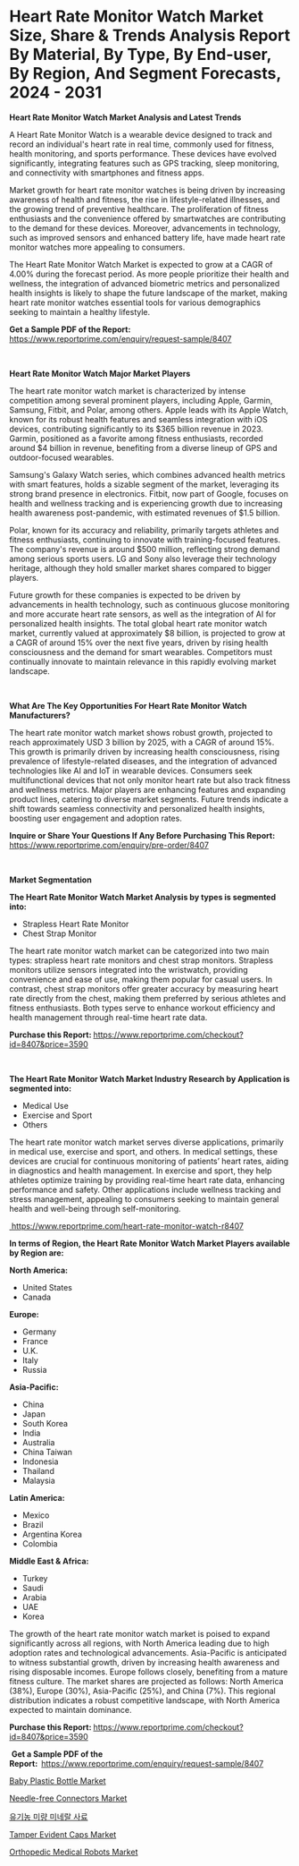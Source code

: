 <p><h1>Heart Rate Monitor Watch Market Size, Share & Trends Analysis Report By Material, By Type, By End-user, By Region, And Segment Forecasts, 2024 - 2031</h1></p><p><strong>Heart Rate Monitor Watch Market Analysis and Latest Trends</strong></p>
<p><p>A Heart Rate Monitor Watch is a wearable device designed to track and record an individual's heart rate in real time, commonly used for fitness, health monitoring, and sports performance. These devices have evolved significantly, integrating features such as GPS tracking, sleep monitoring, and connectivity with smartphones and fitness apps. </p><p>Market growth for heart rate monitor watches is being driven by increasing awareness of health and fitness, the rise in lifestyle-related illnesses, and the growing trend of preventive healthcare. The proliferation of fitness enthusiasts and the convenience offered by smartwatches are contributing to the demand for these devices. Moreover, advancements in technology, such as improved sensors and enhanced battery life, have made heart rate monitor watches more appealing to consumers. </p><p>The Heart Rate Monitor Watch Market is expected to grow at a CAGR of 4.00% during the forecast period. As more people prioritize their health and wellness, the integration of advanced biometric metrics and personalized health insights is likely to shape the future landscape of the market, making heart rate monitor watches essential tools for various demographics seeking to maintain a healthy lifestyle.</p></p>
<p><strong>Get a Sample PDF of the Report:&nbsp;</strong> <a href="https://www.reportprime.com/enquiry/request-sample/8407">https://www.reportprime.com/enquiry/request-sample/8407</a></p>
<p>&nbsp;</p>
<p><strong>Heart Rate Monitor Watch Major Market Players</strong></p>
<p><p>The heart rate monitor watch market is characterized by intense competition among several prominent players, including Apple, Garmin, Samsung, Fitbit, and Polar, among others. Apple leads with its Apple Watch, known for its robust health features and seamless integration with iOS devices, contributing significantly to its $365 billion revenue in 2023. Garmin, positioned as a favorite among fitness enthusiasts, recorded around $4 billion in revenue, benefiting from a diverse lineup of GPS and outdoor-focused wearables.</p><p>Samsung's Galaxy Watch series, which combines advanced health metrics with smart features, holds a sizable segment of the market, leveraging its strong brand presence in electronics. Fitbit, now part of Google, focuses on health and wellness tracking and is experiencing growth due to increasing health awareness post-pandemic, with estimated revenues of $1.5 billion.</p><p>Polar, known for its accuracy and reliability, primarily targets athletes and fitness enthusiasts, continuing to innovate with training-focused features. The company's revenue is around $500 million, reflecting strong demand among serious sports users. LG and Sony also leverage their technology heritage, although they hold smaller market shares compared to bigger players.</p><p>Future growth for these companies is expected to be driven by advancements in health technology, such as continuous glucose monitoring and more accurate heart rate sensors, as well as the integration of AI for personalized health insights. The total global heart rate monitor watch market, currently valued at approximately $8 billion, is projected to grow at a CAGR of around 15% over the next five years, driven by rising health consciousness and the demand for smart wearables. Competitors must continually innovate to maintain relevance in this rapidly evolving market landscape.</p></p>
<p>&nbsp;</p>
<p><strong>What Are The Key Opportunities For Heart Rate Monitor Watch Manufacturers?</strong></p>
<p><p>The heart rate monitor watch market shows robust growth, projected to reach approximately USD 3 billion by 2025, with a CAGR of around 15%. This growth is primarily driven by increasing health consciousness, rising prevalence of lifestyle-related diseases, and the integration of advanced technologies like AI and IoT in wearable devices. Consumers seek multifunctional devices that not only monitor heart rate but also track fitness and wellness metrics. Major players are enhancing features and expanding product lines, catering to diverse market segments. Future trends indicate a shift towards seamless connectivity and personalized health insights, boosting user engagement and adoption rates.</p></p>
<p><strong>Inquire or Share Your Questions If Any Before Purchasing This Report:</strong> <a href="https://www.reportprime.com/enquiry/pre-order/8407">https://www.reportprime.com/enquiry/pre-order/8407</a></p>
<p>&nbsp;</p>
<p><strong>Market Segmentation</strong></p>
<p><strong>The Heart Rate Monitor Watch Market Analysis by types is segmented into:</strong></p>
<p><ul><li>Strapless Heart Rate Monitor</li><li>Chest Strap Monitor</li></ul></p>
<p><p>The heart rate monitor watch market can be categorized into two main types: strapless heart rate monitors and chest strap monitors. Strapless monitors utilize sensors integrated into the wristwatch, providing convenience and ease of use, making them popular for casual users. In contrast, chest strap monitors offer greater accuracy by measuring heart rate directly from the chest, making them preferred by serious athletes and fitness enthusiasts. Both types serve to enhance workout efficiency and health management through real-time heart rate data.</p></p>
<p><strong>Purchase this Report:&nbsp;</strong><a href="https://www.reportprime.com/checkout?id=8407&price=3590">https://www.reportprime.com/checkout?id=8407&price=3590</a></p>
<p>&nbsp;</p>
<p><strong>The Heart Rate Monitor Watch Market Industry Research by Application is segmented into:</strong></p>
<p><ul><li>Medical Use</li><li>Exercise and Sport</li><li>Others</li></ul></p>
<p><p>The heart rate monitor watch market serves diverse applications, primarily in medical use, exercise and sport, and others. In medical settings, these devices are crucial for continuous monitoring of patients’ heart rates, aiding in diagnostics and health management. In exercise and sport, they help athletes optimize training by providing real-time heart rate data, enhancing performance and safety. Other applications include wellness tracking and stress management, appealing to consumers seeking to maintain general health and well-being through self-monitoring.</p></p>
<p><a href="https://www.reportprime.com/heart-rate-monitor-watch-r8407">&nbsp;https://www.reportprime.com/heart-rate-monitor-watch-r8407</a></p>
<p><strong>In terms of Region, the Heart Rate Monitor Watch Market Players available by Region are:</strong></p>
<p>
    <p> <strong> North America: </strong>
        <ul>
            <li>United States</li>
            <li>Canada</li>
        </ul>
        </p> 
    <p> <strong> Europe: </strong>
        <ul>
            <li>Germany</li>
            <li>France</li>
            <li>U.K.</li>
            <li>Italy</li>
            <li>Russia</li>
        </ul>
        </p> 
    <p> <strong> Asia-Pacific: </strong>
        <ul>
            <li>China</li>
            <li>Japan</li>
            <li>South Korea</li>
            <li>India</li>
            <li>Australia</li>
            <li>China Taiwan</li>
            <li>Indonesia</li>
            <li>Thailand</li>
            <li>Malaysia</li>
        </ul>
        </p> 
    <p> <strong> Latin America: </strong>
        <ul>
            <li>Mexico</li>
            <li>Brazil</li>
            <li>Argentina Korea</li>
            <li>Colombia</li>
        </ul>
        </p> 
    <p> <strong> Middle East & Africa: </strong>
        <ul>
            <li>Turkey</li>
            <li>Saudi</li>
            <li>Arabia</li>
            <li>UAE</li>
            <li>Korea</li>
        </ul>
    </p>
    </p>
<p><p>The growth of the heart rate monitor watch market is poised to expand significantly across all regions, with North America leading due to high adoption rates and technological advancements. Asia-Pacific is anticipated to witness substantial growth, driven by increasing health awareness and rising disposable incomes. Europe follows closely, benefiting from a mature fitness culture. The market shares are projected as follows: North America (38%), Europe (30%), Asia-Pacific (25%), and China (7%). This regional distribution indicates a robust competitive landscape, with North America expected to maintain dominance.</p></p>
<p><strong>Purchase this Report: </strong><a href="https://www.reportprime.com/checkout?id=8407&price=3590">https://www.reportprime.com/checkout?id=8407&price=3590</a></p>
<p>&nbsp;<strong>Get a Sample PDF of the Report:&nbsp;&nbsp;</strong><a href="https://www.reportprime.com/enquiry/request-sample/8407">https://www.reportprime.com/enquiry/request-sample/8407</a></p>
<p><strong></strong></p>
<p><p><a href="https://issuu.com/reportprime-2/docs/baby-plastic-bottle-market-size-203_6311d5ef137971">Baby Plastic Bottle Market</a></p><p><a href="https://issuu.com/reportprime-2/docs/needle-free-connectors-market-size-_3d64466d6e17ae">Needle-free Connectors Market</a></p><p><a href="https://medium.com/@greggibson7876/%EC%9C%A0%EA%B8%B0-%EB%AF%B8%EB%9F%89-%EA%B4%91%EB%AC%BC-%EC%82%AC%EB%A3%8C-%EC%8B%9C%EC%9E%A5-%EC%A0%84%EB%A7%9D-%EB%B0%8F-2024%EB%85%84%EB%B6%80%ED%84%B0-2031%EB%85%84%EA%B9%8C%EC%A7%80%EC%9D%98-%EC%98%88%EC%B8%A1-ed2e6f1e9692">유기농 미량 미네랄 사료</a></p><p><a href="https://www.linkedin.com/pulse/tamper-evident-caps-market-growth-outlook-from-2024-2031-projecting-tsupc?trackingId=BJrrEx9UTi6sk%2BTJcKh%2FdQ%3D%3D">Tamper Evident Caps Market</a></p><p><a href="https://medium.com/@garyshaw626/orthopedic-medical-robots-market-size-is-growing-at-cagr-of-14-8-5ccbc240ca06">Orthopedic Medical Robots Market</a></p></p>